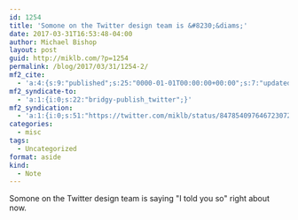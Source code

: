 ```yaml
---
id: 1254
title: 'Somone on the Twitter design team is &#8230;&diams;'
date: 2017-03-31T16:53:48-04:00
author: Michael Bishop
layout: post
guid: http://miklb.com/?p=1254
permalink: /blog/2017/03/31/1254-2/
mf2_cite:
  - 'a:4:{s:9:"published";s:25:"0000-01-01T00:00:00+00:00";s:7:"updated";s:25:"0000-01-01T00:00:00+00:00";s:8:"category";a:1:{i:0;s:0:"";}s:6:"author";a:0:{}}'
mf2_syndicate-to:
  - 'a:1:{i:0;s:22:"bridgy-publish_twitter";}'
mf2_syndication:
  - 'a:1:{i:0;s:51:"https://twitter.com/miklb/status/847854097646723072";}'
categories:
  - misc
tags:
  - Uncategorized
format: aside
kind:
  - Note
---
```

Somone on the Twitter design team is saying "I told you so" right about now.